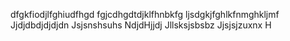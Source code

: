 dfgkfiodjlfghiudfhgd
fgjcdhgdtdjklfhnbkfg
ljsdgkjfghlkfnmghkljmf
Jjdjdbdjdjdjdn
Jsjsnshsuhs
NdjdHjjdj
Jllsksjsbsbz
Jjsjsjzuxnx
H
